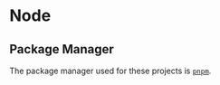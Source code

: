 # Node

## Package Manager

The package manager used for these projects is [`pnpm`](https://pnpm.io).
